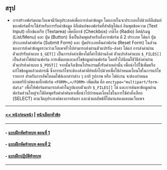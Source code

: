 ## สรุป
* การสร้างฟอร์มบนเว็บเพจมีวัตถุประสงค์เพื่อการส่งค่าข้อมูล โดยภายในจะประกอบไปด้วยอิลีเม้นท์ของฟอร์มที่จะใช้สำหรับการรับค่าข้อมูล อิลีเม้นท์ของฟอร์มที่สำคัญได้แก่ อินพุตข้อความ (Text Input) เท็กซ์แอเรีย (Textarea) เช็คบ็อกซ์ (Checkbox) เรดิโอ (Radio) ลีสต์/เมนู (List/Menu) และ ปุ่ม (Button) ซึ่งเป็นอินพุตสำหรับสั่งการฟอร์ม มี 2 ประเภท ได้แก่ ปุ่มประเภทส่งค่าฟอร์ม (Submit Form) และ ปุ่มประเภทคืนค่าฟอร์ม (Reset Form) ในส่วนของการส่งค่าข้อมูลระหว่างเว็บเพจทั่วไปสามารถส่งผ่านตัวแปรรับ-ส่งค่า ได้แก่ การส่งค่าผ่านตัวแปรรับค่าแบบ ```$_GET[]``` เป็นการส่งค่าเพียงไม่กี่ค่าไปผ่านลิงค์ ตัวแปรส่งค่าแบบ ```$_FILES[]``` เป็นส่งค่าไฟล์ผ่านฟอร์ม การเพิ่มลบและแก้ไขข้อมูลผ่านฟอร์ม โดยทั่วไปนิยมใช้วิธีส่งค่าผ่านตัวแปรส่งค่าแบบ ```$_POST[]``` จากนั้นจึงเขียนโปรแกรมตั้งรับค่าเหล่านั้น เพื่อนำไปใช้เพิ่มหรือแก้ไขข้อมูลแล้วแต่กรณี ซึ่งการแก้ไขจะต้องส่งค่าคีย์หลักไปด้วยเพื่อใช้กำหนดเงื่อนไขในการแก้ไขรายการ สำหรับการอัพโหลดไฟล์เอกสารต่าง ๆ อาทิ รูปภาพ หรือ ไฟล์งาน จะต้องกำหนดแอตทริบิวต์ของแท็กฟอร์ม ```<FORM>…</FORM>``` เพิ่มเติม คือ ```enctype="multipart/form-data"``` เพื่อให้ฟอร์มสามารถส่งค่าในรูปแบบตัวแปร ```$_FILES[]``` ได้ และการค้นหาข้อมูลผ่านฟอร์มส่วนใหญ่จะใช้อิตพุตรับค่าคำค้นหาเพื่อนำไปกำหนดเงื่อนไขในการใช้คำสั่งเลือก (SELECT) ตามวัตถุประสงค์ของการค้นหา และนำผลลัพธ์ที่ได้มาแสดงผลบนเว็บเพจ

---
#### [<< หน้าก่อนหน้า](0505.md) | [หน้าเลือกหัวข้อ](README.md)
---
#### - [แบบฝึกหัดท้ายบท ตอนที่ 1](0530.md)
#### - [แบบฝึกหัดท้ายบท ตอนที่ 2](0550.md)
#### - [แบบฝึกปฏิบัติท้ายบท](0570.md)
---
